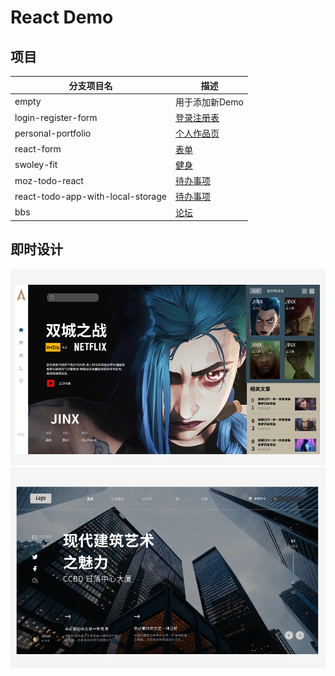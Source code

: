 # React Demo



## 项目
|分支项目名|描述|
|-|-|
|empty|用于添加新Demo|
|login-register-form|[登录注册表](https://github.com/Redari-Es/web-react-demo/tree/swoley-fit)|
| personal-portfolio|[个人作品页](https://github.com/Redari-Es/web-react-demo/tree/personal-portfolio)|
|react-form|[表单](https://github.com/Redari-Es/web-react-demo/tree/react-form)|
|swoley-fit|[健身](https://github.com/Redari-Es/web-react-demo/tree/swoley-fit)|
|moz-todo-react|[待办事项](https://github.com/Redari-Es/web-react-demo/tree/moz-todo-react)|
|react-todo-app-with-local-storage|[待办事项](https://github.com/Redari-Es/web-react-demo/tree/react-todo-app-with-local-storage)|
|bbs|[论坛](https://github.com/Redari-Es/web-react-demo/tree/bbs)|


## 即时设计

![双城之战](img/demo1)
![网页](img/demo2)

